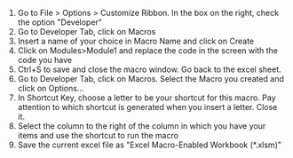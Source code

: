 1. Go to File > Options > Customize Ribbon. In the box on the right, check the option "Developer"
2. Go to Developer Tab, click on Macros
3. Insert a name of your choice in Macro Name and click on Create
4. Click on Modules>Module1 and replace the code in the screen with the code you have
5. Ctrl+S to save and close the macro window. Go back to the excel sheet.
6. Go to Developer Tab, click on Macros. Select the Macro you created and click on Options...
7. In Shortcut Key, choose a letter to be your shortcut for this macro. Pay attention to which shortcut is generated when you insert a letter. Close it.
8. Select the column to the right of the column in which you have your items and use the shortcut to run the macro
9. Save the current excel file as "Excel Macro-Enabled Workbook (*.xlsm)"
